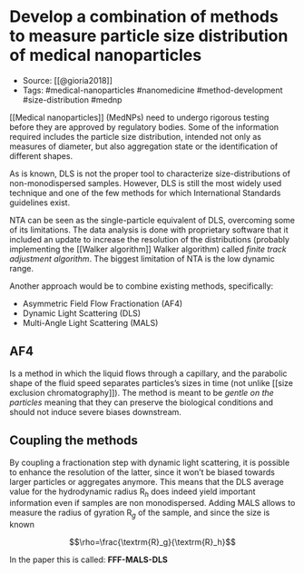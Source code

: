 # Develop a combination of methods to measure particle size distribution of medical nanoparticles
- Source: [[@gioria2018]]
- Tags: #medical-nanoparticles #nanomedicine #method-development #size-distribution #mednp

[[Medical nanoparticles]] (MedNPs) need to undergo rigorous testing before they are approved by regulatory bodies. Some of the information required includes the particle size distribution, intended not only as measures of diameter, but also aggregation state or the identification of different shapes. 

As is known, DLS is not the proper tool to characterize size-distributions of non-monodispersed samples. However, DLS is still the most widely used technique and one of the few methods for which International Standards guidelines exist. 

NTA can be seen as the single-particle equivalent of DLS, overcoming some of its limitations. The data analysis is done with proprietary software that it included an update to increase the resolution of the distributions (probably implementing the [[Walker algorithm]] Walker algorithm) called *finite track adjustment algorithm*. The biggest limitation of NTA is the low dynamic range. 

Another approach would be to combine existing methods, specifically:

- Asymmetric Field Flow Fractionation (AF4)
- Dynamic Light Scattering (DLS)
- Multi-Angle Light Scattering (MALS)

## AF4
Is a method in which the liquid flows through a capillary, and the parabolic shape of the fluid speed separates particles’s sizes in time (not unlike [[size exclusion chromatography]]). The method is meant to be *gentle on the particles* meaning that they can preserve the biological conditions and should not induce severe biases downstream. 

## Coupling the methods
By coupling a fractionation step with dynamic light scattering, it is possible to enhance the resolution of the latter, since it won’t be biased towards larger particles or aggregates anymore. This means that the DLS average value for the hydrodynamic radius $\textrm{R}_h$ does indeed yield important information even if samples are non monodispersed. Adding MALS allows to measure the radius of gyration $\textrm{R}_g$ of the sample, and since the size is known

$$\rho=\frac{\textrm{R}_g}{\textrm{R}_h}$$

In the paper this is called: **FFF-MALS-DLS**
